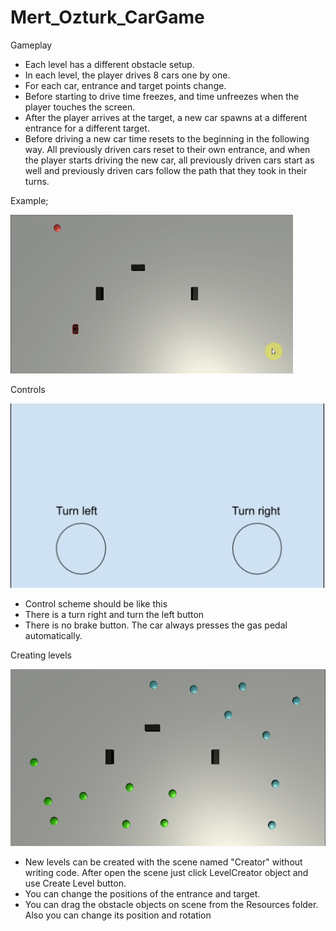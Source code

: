 # Mert_Ozturk_CarGame

Gameplay
* Each level has a different obstacle setup.
* In each level, the player drives 8 cars one by one.
* For each car, entrance and target points change.
* Before starting to drive time freezes, and time unfreezes when the player touches the screen.
* After the player arrives at the target, a new car spawns at a different entrance for a different target.
* Before driving a new car time resets to the beginning in the following way. All previously driven cars reset to their own entrance, and when the player starts driving the new car, all previously driven cars start as well and previously driven cars follow the path that they took in their turns. 

Example;

![Gameplay](https://github.com/mertcanozturk/Mert_Ozturk_CarGame/blob/master/images/car_game.gif)

Controls

![controls](https://github.com/mertcanozturk/Mert_Ozturk_CarGame/blob/master/images/controls.png)

* Control scheme should be like this
* There is a turn right and turn the left button
* There is no brake button. The car always presses the gas pedal automatically.

Creating levels

![Creator Scene](https://github.com/mertcanozturk/Mert_Ozturk_CarGame/blob/master/images/creator_scene.png)

* New levels can be created with the scene named "Creator" without writing code. After open the scene just click LevelCreator object and use Create Level button.
* You can change the positions of the entrance and target. 
* You can drag the obstacle objects on scene from the Resources folder. Also you can change its position and rotation




